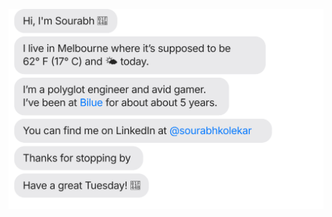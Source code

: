 <!-- ### Hi there 👋 -->

[![](https://raw.githubusercontent.com/sourabhkolekar/sourabhkolekar/main/chat.svg)](https://linkedin.com/in/sourabhkolekar/)

<!--
**sourabhkolekar/sourabhkolekar** is a ✨ _special_ ✨ repository because its `README.md` (this file) appears on your GitHub profile.

Here are some ideas to get you started:

- 🔭 I’m currently working on ...
- 🌱 I’m currently learning ...
- 👯 I’m looking to collaborate on ...
- 🤔 I’m looking for help with ...
- 💬 Ask me about ...
- 📫 How to reach me: ...
- 😄 Pronouns: ...
- ⚡ Fun fact: ...
-->
